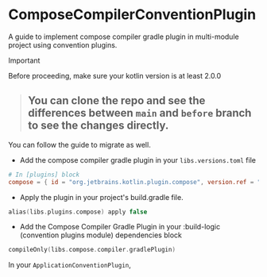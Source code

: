 # ComposeCompilerConventionPlugin

A guide to implement compose compiler gradle plugin in multi-module project using convention plugins.

> [!IMPORTANT]
> Before proceeding, make sure your kotlin version is at least 2.0.0

> ## You can clone the repo and see the differences between `main` and `before` branch to see the changes directly.

You can follow the guide to migrate as well.

- Add the compose compiler gradle plugin in your `libs.versions.toml` file
```toml
# In [plugins] block
compose = { id = "org.jetbrains.kotlin.plugin.compose", version.ref = "kotlin" }
```
- Apply the plugin in your project's build.gradle file.

```kotlin
alias(libs.plugins.compose) apply false 
```

- Add the Compose Compiler Gradle Plugin in your :build-logic (convention plugins module) dependencies block

```kotlin
compileOnly(libs.compose.compiler.gradlePlugin)
```

In your `ApplicationConventionPlugin`, 
